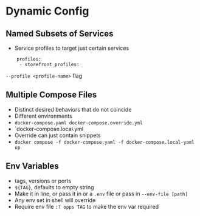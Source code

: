 # Dynamic Config

## Named Subsets of Services
* Service profiles to target just certain services

```
    profiles:
     - storefront_profiles: 
```
`--profile <profile-name>` flag

## Multiple Compose Files
* Distinct desired behaviors that do not coincide
* Different environments
* `docker-compose.yaml docker-compose.override.yml`
* `docker-compose.local.yml
* Override can just contain snippets
* `docker compose -f docker-compose.yaml -f docker-compose.local-yaml up`

## Env Variables
* tags, versions or ports
* `${TAG}`, defaults to empty string
* Make it in line, or pass it in or a `.env` file or pass in `--env-file [path]`
* Any env set in shell will override
* Require env file `:? opps TAG` to make the env var required
